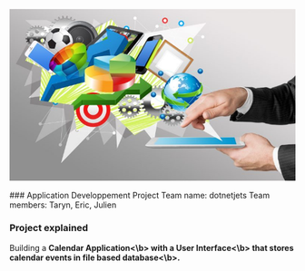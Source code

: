 ![AppDevImage](https://github.com/TarynBeaupre/HomeCalendar-dotnetjets/blob/4f184d6799bee6bd57a00bf9b70fb29e5dc03532/Markdown/banner.jpg)
<p>
### Application Developpement Project 
Team name: dotnetjets
Team members: Taryn, Eric, Julien

### Project explained
Building a <b>Calendar Application<\b> with a <b>User Interface<\b> that stores calendar events in <b>file based database<\b>. 
</p>



